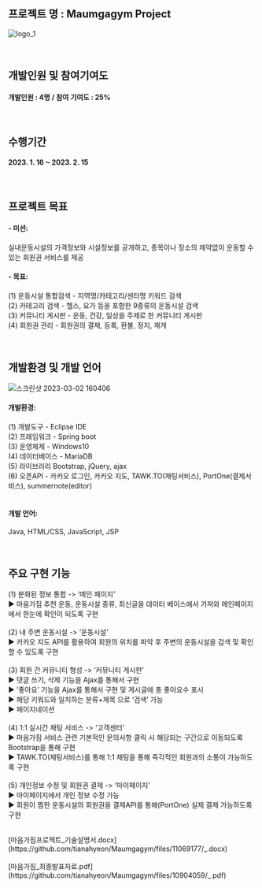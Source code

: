 ## 프로젝트 명 : Maumgagym Project
![logo_1](https://user-images.githubusercontent.com/97826058/222347079-02b0743f-df12-487e-9518-a8302dc32b5d.jpg)
 
<br>
 
## 개발인원 및 참여기여도 
#### 개발인원 : 4명 / 참여 기여도 : 25% 

<br>

## 수행기간
#### 2023. 1. 16 ~ 2023. 2. 15

<br>

## 프로젝트 목표
#### - 미션: 
실내운동시설의 가격정보와 시설정보를 공개하고,
종목이나 장소의 제약없이 운동할 수 있는 회원권 서비스를 제공

#### - 목표: 
(1)  운동시설 통합검색 - 지역명/카테고리/센터명 키워드 검색<br>
(2)  카테고리 검색 -  헬스, 요가 등을 포함한 9종류의 운동시설 검색<br>
(3)  커뮤니티 게시판 - 운동, 건강, 일상을 주제로 한 커뮤니티 게시판<br>
(4)  회원권 관리 - 회원권의 결제, 등록, 환불, 정지, 재개<br>

<br>

## 개발환경 및 개발 언어
![스크린샷 2023-03-02 160406](https://user-images.githubusercontent.com/97826058/222355459-e7754ceb-95c0-4fa4-9d27-b695d9ce0cf2.png)
#### 개발환경:
(1) 개발도구 - Eclipse IDE<br>
(2) 프레임워크 - Spring boot <br>
(3) 운영체제 - Windows10<br> 
(4) 데이터베이스 - MariaDB<br>
(5) 라이브러리 Bootstrap, jQuery, ajax <br>
(6) 오픈API - 카카오 로그인, 카카오 지도, TAWK.TO(채팅서비스), PortOne(결제서비스), summernote(editor)<br>
<br>
#### 개발 언어: 
Java, HTML/CSS, JavaScript, JSP

<br>

## 주요 구현 기능
(1) 분화된 정보 통합 -> ‘메인 페이지’<br>
▶ 마음가짐 추천 운동, 운동시설 종류, 최신글을 데이터 베이스에서 가져와 메인페이지에서 한눈에 확인이 되도록 구현<br>
<br>
(2) 내 주변 운동시설 -> ‘운동시설’<br>
▶ 카카오 지도 API를 활용하여 회원의 위치를 파악 후 주변의 운동시설을 검색 및 확인할 수 있도록 구현<br>
<br>
(3) 회원 간 커뮤니티 형성 -> ‘커뮤니티 게시판’<br>
▶ 댓글 쓰기, 삭제 기능을 Ajax를 통해서 구현<br>
▶ ’좋아요’ 기능을 Ajax를 통해서 구현 및 게시글에 총 좋아요수 표시<br>
▶ 해당 키워드와 일치하는 분류+제목 으로 ‘검색’ 가능<br>
▶ 페이지네이션<br>
<br>
(4) 1:1 실시간 채팅 서비스 -> ‘고객센터’<br>
▶ 마음가짐 서비스 관련 기본적인 문의사항 클릭 시 해당되는 구간으로 이동되도록 Bootstrap을 통해 구현<br>
▶ TAWK.TO(채팅서비스)를 통해 1:1 채팅을 통해 즉각적인 회원과의 소통이 가능하도록 구현<br>
<br>
(5) 개인정보 수정 및 회원권 결제 -> ‘마이페이지’<br>
▶ 마이페이지에서 개인 정보 수정 가능<br>
▶ 회원이 찜한 운동시설의 회원권을 결제API를 통해(PortOne) 실제 결제 가능하도록 구현<br>

<br>
[마음가짐프로젝트_기술설명서.docx](https://github.com/tianahyeon/Maumgagym/files/11069177/_.docx)<br>
<br>
[마음가짐_최종발표자료.pdf](https://github.com/tianahyeon/Maumgagym/files/10904059/_.pdf)

